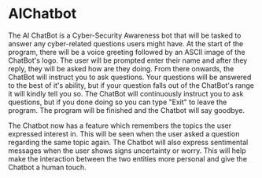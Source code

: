 # AIChatbot
The AI ChatBot is a Cyber-Security Awareness bot that will be tasked to answer any cyber-related questions users might have.
At the start of the program, there will be a voice greeting followed by an ASCII image of the ChatBot's logo. The user will be prompted enter their name and after they reply, they will be asked how are they doing. 
From there onwards, the ChatBot will instruct you to ask questions. Your questions will be answered to the best of it's ability, but if your question falls out of the ChatBot's range it will kindly tell you so.
The ChatBot will continuously instruct you to ask questions, but if you done doing so you can type "Exit" to leave the program.
The program will be finished and the Chatbot will say goodbye.

The Chatbot now has a feature which remembers the topics the user expressed interest in. This will be seen when the user asked a question regarding the same topic again.
The Chatbot will also express sentimental messages when the user shows signs uncertainty or worry. This will help make the interaction between the two entities more personal and give the Chatbot a human touch.
